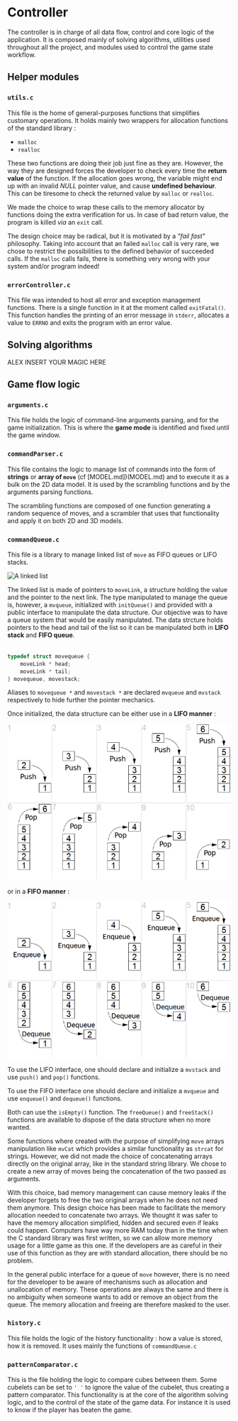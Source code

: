 # Controller
The controller is in charge of all data flow, control and core logic of the application. It is composed mainly of solving algorithms, utilities used throughout all the project, and modules used to control the game state workflow.

## Helper modules

### `utils.c`
This file is the home of general-purposes functions that simplifies customary operations.
It holds mainly two wrappers for allocation functions of the standard library :
* `malloc`
* `realloc`

These two functions are doing their job just fine as they are. However, the way they are designed forces the developer to check every time the **return value** of the function. If the allocation goes wrong, the variable might end up with an invalid _NULL_ pointer value, and cause **undefined behaviour**. This can be tiresome to check the returned value by `malloc` or `realloc`. 

We made the choice to wrap these calls to the memory allocator by functions doing the extra verification for us. In case of bad return value, the program is killed _via_ an `exit` call.

The design choice may be radical, but it is motivated by a _"fail fast"_ philosophy. Taking into account that an failed `malloc` call is very rare, we chose to restrict the possibilities to the defined behavior of succeeded calls. If the `malloc` calls fails, there is something very wrong with your system and/or program indeed!

### `errorController.c`
This file was intended to host all error and exception management functions.
There is a single function in it at the moment called `exitFatal()`. This function handles the printing of an error message in `stderr`, allocates a value to `ERRNO` and exits the program with an error value.


## Solving algorithms

ALEX INSERT YOUR MAGIC HERE

## Game flow logic
### `arguments.c`
This file holds the logic of command-line arguments parsing, and for the game initialization. This is where the **game mode** is identified and fixed until the game window.

### `commandParser.c`
This file contains the logic to manage list of commands into the form of  **strings** or **array of `move`** (cf [MODEL.md])(MODEL.md) and to execute it as a bulk on the 2D data model. It is used by the scrambling functions and by the arguments parsing functions. 

The scrambling functions are composed of one function generating a random sequence of moves, and a scrambler that uses that functionality and apply it on both 2D and 3D models.

### `commandQueue.c`
This file is a library to manage linked list of `move` as FIFO queues or LIFO stacks.

![A linked list](/home/remi/rubiksawesome/docs/img/linkedlist.png)

The linked list is made of pointers to `moveLink`, a structure holding the value and the pointer to the next link.
The type manipulated to manage the queue is, however, a `mvqueue`, initialized with `initQueue()` and provided with a public interface to manipulate the data structure. Our objective was to have a queue system that would be easily manipulated.
The data strcture holds pointers to the head and tail of the list so it can be manipulated both in **LIFO stack** and **FIFO queue**.
```c

typedef struct movequeue {
    moveLink * head;
    moveLink * tail;
} movequeue, movestack;
```

Aliases to `movequeue *` and `movestack *` are declared `mvqueue` and `mvstack` respectively to hide further the pointer mechanics.

Once initialized, the data structure can be either use in a **LIFO manner** :

![LIFO Stack](docs/img/LIFO.png)

or in a **FIFO manner** :

![FIFO queue](docs/img/FIFO.png)

To use the LIFO interface, one should declare and initialize a `mvstack` and use `push()` and `pop()` functions.

To use the FIFO interface one should declare and initialize a `mvqueue` and use `enqueue()` and `dequeue()` functions.

Both can use the `isEmpty()` function. The `freeQueue()` and `freeStack()` functions are available to dispose of the data structure when no more wanted. 	 

Some functions where created with the purpose of simplifying `move` arrays manipulation like `mvCat` which provides a similar functionality as `strcat` for strings. However, we did not made the choice of  concatenating arrays directly on the original array, like in the standard string library. We chose to create a new array of moves being the concatenation of the two passed as arguments. 

With this choice, bad memory management can cause memory leaks if the developer forgets to free the two original arrays when he does not need them anymore. This design choice has been made to facilitate the memory allocation needed to concatenate two arrays. We thought it was safer to have the memory allocation simplified, hidden and secured even if leaks could happen. Computers have way more RAM today than in the time when the C standard library was first written, so we can allow more memory usage for a little game as this one. If the developers are as careful in their use of this function as they are with standard allocation, there should be no problem.

In the general public interface for a queue of `move` however, there is no need
for the developer to be aware of mechanisms such as allocation and unallocation of memory. These operations are always the same and there is no ambiguity when someone wants to add or remove an object from the queue. The memory allocation and freeing are therefore masked to the user.

### `history.c`
This file holds the logic of the history functionality : how a value is stored, how it is removed.
It uses mainly the functions of `commandQueue.c`

### `patternComparator.c`
This is the file holding the logic to compare cubes between them. Some cubelets can be set to `' '` to ignore the value of the cubelet,  thus creating a pattern comparator.
This functionality is at the core of the algorithm solving logic, and to the control of the state of the game data. For instance it is used to know if the player has beaten the game.
